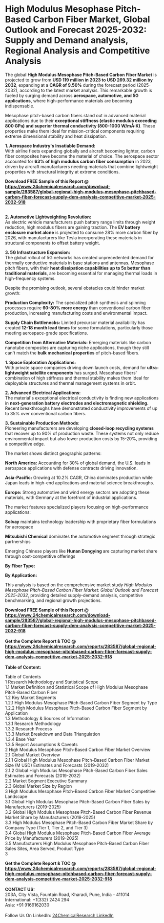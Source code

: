 <h1>High Modulus Mesophase Pitch-Based Carbon Fiber Market, Global Outlook and Forecast 2025-2032: Supply and Demand analysis, Regional Analysis and Competitive Analysis</h1><p>The global <strong>High Modulus Mesophase Pitch-Based Carbon Fiber Market</strong> is projected to grow from <strong>USD 119 million in 2023 to USD 269.32 million by 2032</strong>, expanding at a <strong>CAGR of 9.50%</strong> during the forecast period (2025-2032), according to the latest market analysis. This remarkable growth is fueled by surging demand across <strong>aerospace, automotive, and 5G applications</strong>, where high-performance materials are becoming indispensable.</p><p>Mesophase pitch-based carbon fibers stand out in advanced material applications due to their <strong>exceptional stiffness (elastic modulus exceeding 800 GPa) and superior thermal conductivity (800-1000 W/mÂ·K)</strong>. These properties make them ideal for mission-critical components requiring extreme dimensional stability and heat dissipation.</p><p><strong>1. Aerospace Industry's Insatiable Demand:</strong><br>
With airline fleets expanding globally and aircraft becoming lighter, carbon fiber composites have become the material of choice. The aerospace sector accounted for <strong>63% of high modulus carbon fiber consumption</strong> in 2023, driven by aircraft manufacturers needing materials that combine lightweight properties with structural integrity at extreme conditions.</p><div><b>Download FREE Sample of this Report @ 
            <a href="https://www.24chemicalresearch.com/download-sample/283587/global-regional-high-modulus-mesophase-pitchbased-carbon-fiber-forecast-supply-dem-analysis-competitive-market-2025-2032-918">
            https://www.24chemicalresearch.com/download-sample/283587/global-regional-high-modulus-mesophase-pitchbased-carbon-fiber-forecast-supply-dem-analysis-competitive-market-2025-2032-918</a></b></div><br><p><strong>2. Automotive Lightweighting Revolution:</strong><br>
As electric vehicle manufacturers push battery range limits through weight reduction, high modulus fibers are gaining traction. The <strong>EV battery enclosure market alone</strong> is projected to consume 28% more carbon fiber by 2026, with manufacturers like Tesla incorporating these materials in structural components to offset battery weight.</p><p><strong>3. 5G Infrastructure Expansion:</strong><br>
The global rollout of 5G networks has created unprecedented demand for thermally conductive materials in base stations and antennas. Mesophase pitch fibers, with their <strong>heat dissipation capabilities up to 5x better than traditional materials</strong>, are becoming essential for managing thermal loads in high-frequency systems.</p><p>Despite the promising outlook, several obstacles could hinder market growth:</p><p><strong>Production Complexity:</strong> The specialized pitch synthesis and spinning processes require <strong>60-80% more energy</strong> than conventional carbon fiber production, increasing manufacturing costs and environmental impact.</p><p><strong>Supply Chain Bottlenecks:</strong> Limited precursor material availability has created <strong>12-18 month lead times</strong> for some formulations, particularly those meeting aerospace-grade specifications.</p><p><strong>Competition from Alternative Materials:</strong> Emerging materials like carbon nanotube composites are capturing niche applications, though they still can't match the <strong>bulk mechanical properties</strong> of pitch-based fibers.</p><p><strong>1. Space Exploration Applications:</strong><br>
With private space companies driving down launch costs, demand for <strong>ultra-lightweight satellite components</strong> has surged. Mesophase fibers' combination of high stiffness and thermal stability makes them ideal for deployable structures and thermal management systems in orbit.</p><p><strong>2. Advanced Electrical Applications:</strong><br>
The material's exceptional electrical conductivity is finding new applications in <strong>next-generation battery electrodes and electromagnetic shielding</strong>. Recent breakthroughs have demonstrated conductivity improvements of up to 35% over conventional carbon fibers.</p><p><strong>3. Sustainable Production Methods:</strong><br>
Pioneering manufacturers are developing <strong>closed-loop recycling systems</strong> that recover up to 90% of production waste. These systems not only reduce environmental impact but also lower production costs by 15-20%, providing a competitive edge.</p><p>The market shows distinct geographic patterns:</p><p><strong>North America:</strong> Accounting for 30% of global demand, the U.S. leads in aerospace applications with defense contracts driving innovation.</p><p><strong>Asia-Pacific:</strong> Growing at 10.2% CAGR, China dominates production while Japan leads in high-end applications and material science breakthroughs.</p><p><strong>Europe:</strong> Strong automotive and wind energy sectors are adopting these materials, with Germany at the forefront of industrial applications.</p><p>The market features specialized players focusing on high-performance applications:</p><p><strong>Solvay</strong> maintains technology leadership with proprietary fiber formulations for aerospace</p><p><strong>Mitsubishi Chemical</strong> dominates the automotive segment through strategic partnerships</p><p>Emerging Chinese players like <strong>Hunan Dongying</strong> are capturing market share through cost-competitive offerings</p><p><strong>By Fiber Type:</strong></p><p><strong>By Application:</strong></p><p>This analysis is based on the comprehensive market study <em>High Modulus Mesophase Pitch-Based Carbon Fiber Market: Global Outlook and Forecast 2025-2032</em>, providing detailed supply-demand analysis, competitive benchmarking, and regional growth projections.</p><div><b>Download FREE Sample of this Report @ 
            <a href="https://www.24chemicalresearch.com/download-sample/283587/global-regional-high-modulus-mesophase-pitchbased-carbon-fiber-forecast-supply-dem-analysis-competitive-market-2025-2032-918">
            https://www.24chemicalresearch.com/download-sample/283587/global-regional-high-modulus-mesophase-pitchbased-carbon-fiber-forecast-supply-dem-analysis-competitive-market-2025-2032-918</a></b></div><br><div><b>Get the Complete Report & TOC @ 
            <a href="https://www.24chemicalresearch.com/reports/283587/global-regional-high-modulus-mesophase-pitchbased-carbon-fiber-forecast-supply-dem-analysis-competitive-market-2025-2032-918">
            https://www.24chemicalresearch.com/reports/283587/global-regional-high-modulus-mesophase-pitchbased-carbon-fiber-forecast-supply-dem-analysis-competitive-market-2025-2032-918</a></b></div><br>
            <b>Table of Content:</b><p>Table of Contents<br />
1 Research Methodology and Statistical Scope<br />
1.1 Market Definition and Statistical Scope of High Modulus Mesophase Pitch-Based Carbon Fiber<br />
1.2 Key Market Segments<br />
1.2.1 High Modulus Mesophase Pitch-Based Carbon Fiber Segment by Type<br />
1.2.2 High Modulus Mesophase Pitch-Based Carbon Fiber Segment by Application<br />
1.3 Methodology & Sources of Information<br />
1.3.1 Research Methodology<br />
1.3.2 Research Process<br />
1.3.3 Market Breakdown and Data Triangulation<br />
1.3.4 Base Year<br />
1.3.5 Report Assumptions & Caveats<br />
2 High Modulus Mesophase Pitch-Based Carbon Fiber Market Overview<br />
2.1 Global Market Overview<br />
2.1.1 Global High Modulus Mesophase Pitch-Based Carbon Fiber Market Size (M USD) Estimates and Forecasts (2019-2032)<br />
2.1.2 Global High Modulus Mesophase Pitch-Based Carbon Fiber Sales Estimates and Forecasts (2019-2032)<br />
2.2 Market Segment Executive Summary<br />
2.3 Global Market Size by Region<br />
3 High Modulus Mesophase Pitch-Based Carbon Fiber Market Competitive Landscape<br />
3.1 Global High Modulus Mesophase Pitch-Based Carbon Fiber Sales by Manufacturers (2019-2025)<br />
3.2 Global High Modulus Mesophase Pitch-Based Carbon Fiber Revenue Market Share by Manufacturers (2019-2025)<br />
3.3 High Modulus Mesophase Pitch-Based Carbon Fiber Market Share by Company Type (Tier 1, Tier 2, and Tier 3)<br />
3.4 Global High Modulus Mesophase Pitch-Based Carbon Fiber Average Price by Manufacturers (2019-2025)<br />
3.5 Manufacturers High Modulus Mesophase Pitch-Based Carbon Fiber Sales Sites, Area Served, Product Type<br />
3</p><div><b>Get the Complete Report & TOC @ 
            <a href="https://www.24chemicalresearch.com/reports/283587/global-regional-high-modulus-mesophase-pitchbased-carbon-fiber-forecast-supply-dem-analysis-competitive-market-2025-2032-918">
            https://www.24chemicalresearch.com/reports/283587/global-regional-high-modulus-mesophase-pitchbased-carbon-fiber-forecast-supply-dem-analysis-competitive-market-2025-2032-918</a></b></div><br><b>CONTACT US:</b><br>
            203A, City Vista, Fountain Road, Kharadi, Pune, India - 411014<br>
            International: +1(332) 2424 294<br>
            Asia: +91 9169162030 <br><br>
            Follow Us On LinkedIn: <a href="https://www.linkedin.com/company/24chemicalresearch/">24ChemicalResearch LinkedIn</a>
